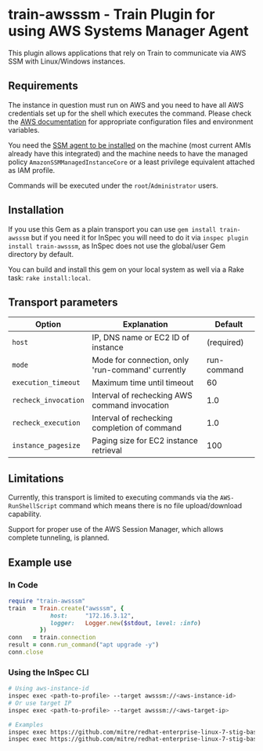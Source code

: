 # train-awsssm - Train Plugin for using AWS Systems Manager Agent

This plugin allows applications that rely on Train to communicate via AWS SSM with Linux/Windows instances.

## Requirements

The instance in question must run on AWS and you need to have all AWS credentials set up for the shell which executes the command. Please check the [AWS documentation](https://docs.aws.amazon.com/cli/latest/userguide/cli-configure-files.html) for appropriate configuration files and environment variables.

You need the [SSM agent to be installed](https://docs.aws.amazon.com/systems-manager/latest/userguide/ssm-agent.html) on the machine (most current AMIs already have this integrated) and the machine needs to have the managed policy `AmazonSSMManagedInstanceCore` or a least privilege equivalent attached as IAM profile.

Commands will be executed under the `root`/`Administrator` users.

## Installation

If you use this Gem as a plain transport you can use `gem install train-awsssm` but if you need it for InSpec you will need to do it via `inspec plugin install train-awsssm`, as InSpec does not use the global/user Gem directory by default.

You can build and install this gem on your local system as well via a Rake task: `rake install:local`.

## Transport parameters

| Option               | Explanation                                       | Default          |
| -------------------- | ------------------------------------------------- | ---------------- |
| `host`               | IP, DNS name or EC2 ID of instance                | (required)       |
| `mode`               | Mode for connection, only 'run-command' currently | run-command      |
| `execution_timeout`  | Maximum time until timeout                        | 60               |
| `recheck_invocation` | Interval of rechecking AWS command invocation     | 1.0              |
| `recheck_execution`  | Interval of rechecking completion of command      | 1.0              |
| `instance_pagesize`  | Paging size for EC2 instance retrieval            | 100              |

## Limitations

Currently, this transport is limited to executing commands via the `AWS-RunShellScript` command which means there is no file upload/download capability.

Support for proper use of the AWS Session Manager, which allows complete tunneling, is planned.

## Example use

### In Code

```ruby
require "train-awsssm"
train  = Train.create("awsssm", {
            host:     "172.16.3.12",
            logger:   Logger.new($stdout, level: :info)
         })
conn   = train.connection
result = conn.run_command("apt upgrade -y")
conn.close
```

### Using the InSpec CLI

```bash
# Using aws-instance-id
inspec exec <path-to-profile> --target awsssm://<aws-instance-id>
# Or use target IP
inspec exec <path-to-profile> --target awsssm://<aws-target-ip>

# Examples
inspec exec https://github.com/mitre/redhat-enterprise-linux-7-stig-baseline/archive/main.tar.gz --target awsssm://i-00f1868f8f3b4eb03
inspec exec https://github.com/mitre/redhat-enterprise-linux-7-stig-baseline/archive/main.tar.gz --target awsssm://10.20.30.40
```

